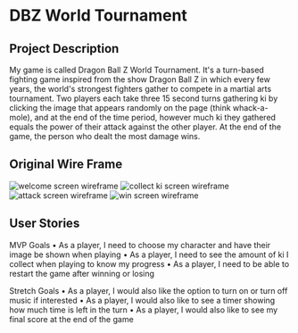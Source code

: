 # DBZ World Tournament

## Project Description
My game is called Dragon Ball Z World Tournament. It's a turn-based fighting game inspired from the show Dragon Ball Z in which every few years, the world's strongest fighters gather to compete in a martial arts tournament. Two players each take three 15 second turns gathering ki by clicking the image that appears randomly on the page (think whack-a-mole), and at the end of the time period, however much ki they gathered equals the power of their attack against the other player. At the end of the game, the person who dealt the most damage wins. 

## Original Wire Frame
<img src="https://i.imgur.com/QqrAeoN.png" alt="welcome screen wireframe">
<img src="https://i.imgur.com/CvAX97x.png" alt="collect ki screen wireframe">
<img src="https://i.imgur.com/gonbe6K.png" alt="attack screen wireframe">
<img src="https://i.imgur.com/11TIPbK.png" alt="win screen wireframe">

## User Stories
MVP Goals
• As a player, I need to choose my character and have their image be shown when playing
• As a player, I need to see the amount of ki I collect when playing to know my progress
• As a player, I need to be able to restart the game after winning or losing

Stretch Goals
• As a player, I would also like the option to turn on or turn off music if interested
• As a player, I would also like to see a timer showing how much time is left in the turn
• As a player, I would also like to see my final score at the end of the game
